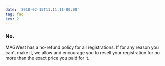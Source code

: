 ```yaml
---
date: '2018-02-15T11:11:11-00:00'
tag: faq
key: 2
---
```

### **No.**

MAGWest has a no-refund policy for all registrations. If for any reason you can't make it, we allow and encourage you to resell your registration for no more than the exact price you paid for it.
